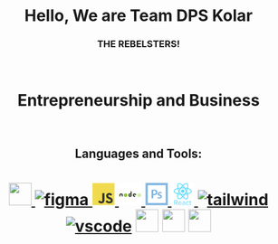 <!-- # Tools Used : -->
<!-- - [React](https://reactjs.org/) -->
<!-- - [Tailwind CSS](https://tailwindcss.com/) -->
<!-- - [Three.js](https://threejs.org/) -->
<!-- - [Sketchfab API](https://sketchfab.com/developers) -->
<!-- - [Iconscout API](https://iconscout.com/) -->
<!-- - [Figma](https://www.figma.com/) -->
<!-- - [EmailJS](https://www.emailjs.com/) -->

<!-- # Developers : -->
<!-- 1. Varad Sharma ( Class - 9<sup>th</sup> ) -->
<!-- 2. Om Pratap Dhaker ( Class - 11<sup>th</sup> ) -->
          
<h1 align="center">Hello, We are Team DPS Kolar</h1>
<h3 align="center">THE REBELSTERS!</h3>
<br>
<h1 align="center">Entrepreneurship and Business</h1>
<br>
<h2 align="center">Languages and Tools:</h2>
<h1 align="center"> <a href="https://www.w3schools.com/css/" target="_blank" rel="noreferrer"> <img src="https://cdn.jsdelivr.net/gh/devicons/devicon/icons/css3/css3-plain-wordmark.svg" width='40' height='40' /> </a> <a href="https://www.figma.com/" target="_blank" rel="noreferrer"> <img src="https://www.vectorlogo.zone/logos/figma/figma-icon.svg" alt="figma" width="40" height="40"/> </a> <a href="https://developer.mozilla.org/en-US/docs/Web/JavaScript" target="_blank" rel="noreferrer"> <img src="https://raw.githubusercontent.com/devicons/devicon/master/icons/javascript/javascript-original.svg" alt="javascript" width="40" height="40"/> </a> <a href="https://nodejs.org" target="_blank" rel="noreferrer"> <img src="https://raw.githubusercontent.com/devicons/devicon/master/icons/nodejs/nodejs-original-wordmark.svg" alt="nodejs" width="40" height="40"/> </a> <a href="https://www.photoshop.com/en" target="_blank" rel="noreferrer"> <img src="https://raw.githubusercontent.com/devicons/devicon/master/icons/photoshop/photoshop-line.svg" alt="photoshop" width="40" height="40"/> </a> <a href="https://reactjs.org/" target="_blank" rel="noreferrer"> <img src="https://raw.githubusercontent.com/devicons/devicon/master/icons/react/react-original-wordmark.svg" alt="react" width="40" height="40"/> </a> <a href="https://tailwindcss.com/" target="_blank" rel="noreferrer"> <img src="https://www.vectorlogo.zone/logos/tailwindcss/tailwindcss-icon.svg" alt="tailwind" width="40" height="40"/> </a><a href="https://code.visualstudio.com" target="_blank" rel="noreferrer"><img src="https://cdn.jsdelivr.net/gh/devicons/devicon/icons/vscode/vscode-original.svg" alt='vscode' width='40' height='40' /></a> <a href='https://git-scm.com' target='_blank' rel='noreferrer' ><img src="https://cdn.jsdelivr.net/gh/devicons/devicon/icons/git/git-original.svg" width='40' height='40' /></a> <a href='https://www.npmjs.com' target='_blank' rel='noreferrer'><img src="https://cdn.jsdelivr.net/gh/devicons/devicon/icons/npm/npm-original-wordmark.svg" width='40' height='40' /></a> <a href='https://threejs.org' target='_blank' rel='noreferrer'><img src='https://cdn.jsdelivr.net/gh/devicons/devicon/icons/threejs/threejs-original-wordmark.svg' width='40' height='40' /></a>
  
</h1>
